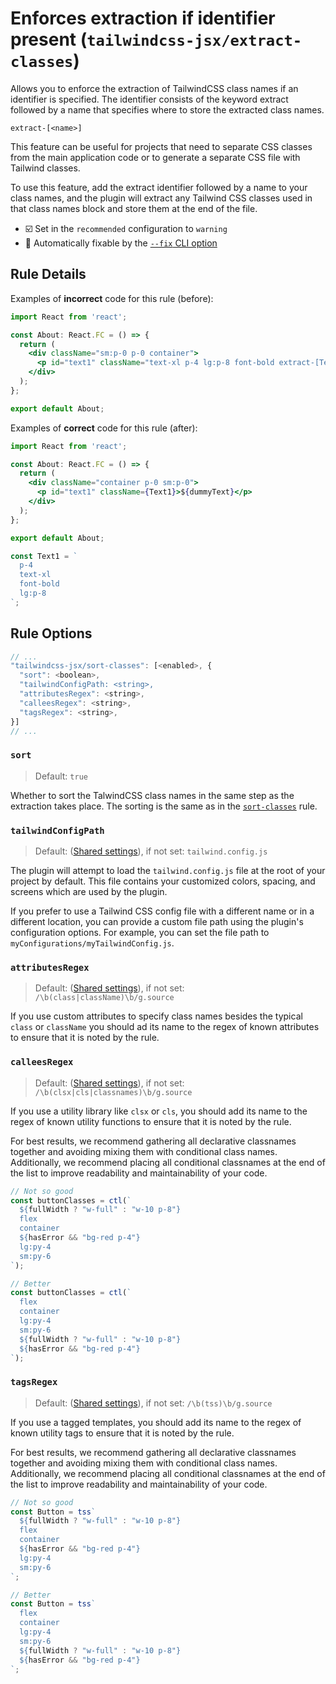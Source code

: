 # Enforces extraction if identifier present (`tailwindcss-jsx/extract-classes`)

Allows you to enforce the extraction of TailwindCSS class names if an identifier is specified. The identifier consists of the keyword extract followed by a name that specifies where to store the extracted class names.
```
extract-[<name>]
```

This feature can be useful for projects that need to separate CSS classes from the main application code or to generate a separate CSS file with Tailwind classes.

To use this feature, add the extract identifier followed by a name to your class names, and the plugin will extract any Tailwind CSS classes used in that class names block and store them at the end of the file.

- ☑️ Set in the `recommended` configuration to `warning`
- 🔧 Automatically fixable by the [`--fix` CLI option](https://eslint.org/docs/user-guide/command-line-interface#--fix)

## Rule Details

Examples of **incorrect** code for this rule (before):
```jsx
import React from 'react';

const About: React.FC = () => {
  return (
    <div className="sm:p-0 p-0 container">
      <p id="text1" className="text-xl p-4 lg:p-8 font-bold extract-[Text1]">${dummyText}</p>
    </div>
  );
};

export default About;
```

Examples of **correct** code for this rule (after):
```jsx
import React from 'react';

const About: React.FC = () => {
  return (
    <div className="container p-0 sm:p-0">
      <p id="text1" className={Text1}>${dummyText}</p>
    </div>
  );
};

export default About;

const Text1 = `
  p-4
  text-xl
  font-bold
  lg:p-8
`;
```

## Rule Options
```js
// ...
"tailwindcss-jsx/sort-classes": [<enabled>, {
  "sort": <boolean>,
  "tailwindConfigPath: <string>,
  "attributesRegex": <string>,
  "calleesRegex": <string>,
  "tagsRegex": <string>,
}]
// ...
```

### `sort`
> Default: `true`

Whether to sort the TalwindCSS class names in the same step as the extraction takes place. The sorting is the same as in the [`sort-classes`](sort-classes.md) rule.


### `tailwindConfigPath`
> Default: ([Shared settings](https://eslint.org/docs/latest/use/configure/configuration-files#adding-shared-settings)), if not set: `tailwind.config.js`

The plugin will attempt to load the `tailwind.config.js` file at the root of your project by default. This file contains your customized colors, spacing, and screens which are used by the plugin.

If you prefer to use a Tailwind CSS config file with a different name or in a different location, you can provide a custom file path using the plugin's configuration options. For example, you can set the file path to `myConfigurations/myTailwindConfig.js`.

### `attributesRegex`
> Default: ([Shared settings](https://eslint.org/docs/latest/use/configure/configuration-files#adding-shared-settings)), if not set: `/\b(class|className)\b/g.source`

If you use custom attributes to specify class names besides the typical `class` or `className` you should ad its name to the regex of known attributes to ensure that it is noted by the rule.

### `calleesRegex`
> Default: ([Shared settings](https://eslint.org/docs/latest/use/configure/configuration-files#adding-shared-settings)), if not set: `/\b(clsx|cls|classnames)\b/g.source`

If you use a utility library like `clsx` or `cls`, you should add its name to the regex of known utility functions to ensure that it is noted by the rule. 

For best results, we recommend gathering all declarative classnames together and avoiding mixing them with conditional class names. Additionally, we recommend placing all conditional classnames at the end of the list to improve readability and maintainability of your code.

```js
// Not so good
const buttonClasses = ctl(`
  ${fullWidth ? "w-full" : "w-10 p-8"}
  flex
  container
  ${hasError && "bg-red p-4"}
  lg:py-4
  sm:py-6
`);

// Better 
const buttonClasses = ctl(`
  flex
  container
  lg:py-4
  sm:py-6
  ${fullWidth ? "w-full" : "w-10 p-8"}
  ${hasError && "bg-red p-4"}
`);
```

### `tagsRegex`
> Default: ([Shared settings](https://eslint.org/docs/latest/use/configure/configuration-files#adding-shared-settings)), if not set: `/\b(tss)\b/g.source`

If you use a tagged templates, you should add its name to the regex of known utility tags to ensure that it is noted by the rule. 

For best results, we recommend gathering all declarative classnames together and avoiding mixing them with conditional class names. Additionally, we recommend placing all conditional classnames at the end of the list to improve readability and maintainability of your code.

```js
// Not so good
const Button = tss`
  ${fullWidth ? "w-full" : "w-10 p-8"}
  flex
  container
  ${hasError && "bg-red p-4"}
  lg:py-4
  sm:py-6
`;

// Better 
const Button = tss`
  flex
  container
  lg:py-4
  sm:py-6
  ${fullWidth ? "w-full" : "w-10 p-8"}
  ${hasError && "bg-red p-4"}
`;
```
